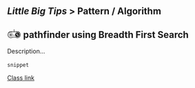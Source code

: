 ## _**Little Big Tips**_ > Pattern / Algorithm

## ![Joystick](https://raw.githubusercontent.com/alissin/alissin.github.io/master/images/joystick.png) pathfinder using Breadth First Search

Description...

`snippet`

[Class link](./test.cs)